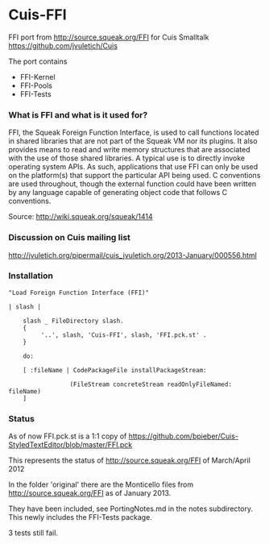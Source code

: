 Cuis-FFI
========

FFI port from http://source.squeak.org/FFI for Cuis Smalltalk https://github.com/jvuletich/Cuis


The port contains

* FFI-Kernel
* FFI-Pools
* FFI-Tests


### What is FFI and what is it used for?

FFI, the Squeak Foreign Function Interface, is used to call functions located in shared libraries that are not part of the Squeak VM nor its plugins. It also provides means to read and write memory structures that are associated with the use of those shared libraries. A typical use is to directly invoke operating system APIs. As such, applications that use FFI can only be used on the platform(s) that support the particular API being used. C conventions are used throughout, though the external function could have been written by any language capable of generating object code that follows C conventions. 


Source: http://wiki.squeak.org/squeak/1414


### Discussion on Cuis mailing list

http://jvuletich.org/pipermail/cuis_jvuletich.org/2013-January/000556.html


### Installation

    "Load Foreign Function Interface (FFI)"

    | slash |

        slash _ FileDirectory slash.
        {
             '..', slash, 'Cuis-FFI', slash, 'FFI.pck.st' .
        }

        do:

        [ :fileName | CodePackageFile installPackageStream:
	
                     (FileStream concreteStream readOnlyFileNamed: fileName)
        ]   


### Status

As of now FFI.pck.st is a 1:1 copy of https://github.com/bpieber/Cuis-StyledTextEditor/blob/master/FFI.pck

This represents the status of http://source.squeak.org/FFI of March/April 2012


In the folder 'original' there are the Monticello files from http://source.squeak.org/FFI as of January 2013. 

They have been included, see PortingNotes.md in the notes subdirectory. This newly includes the FFI-Tests package.

3 tests still fail.

